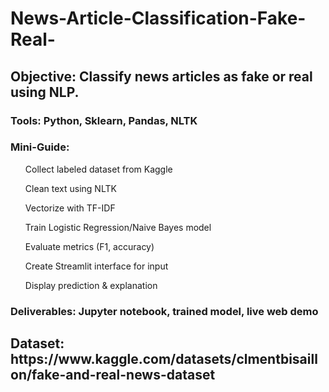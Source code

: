 # News-Article-Classification-Fake-Real-

 <h2><b>Objective:</b> Classify news articles as fake or real using NLP.</h2>
 
 <h3><b>Tools:</b> Python, Sklearn, Pandas, NLTK </h3>
 
 <h3><b>Mini-Guide:</b></h3>
 <ol>Collect labeled dataset from Kaggle</ol>
 <ol>Clean text using NLTK</ol>
 <ol>Vectorize with TF-IDF</ol>
 <ol>Train Logistic Regression/Naive Bayes model</ol>
 <ol>Evaluate metrics (F1, accuracy)</ol>
 <ol>Create Streamlit interface for input</ol>
 <ol>Display prediction & explanation</ol>
 
 <h3><b>Deliverables:</b> Jupyter notebook, trained model, live web demo</h3>

 <h2><b>Dataset: </b> https://www.kaggle.com/datasets/clmentbisaillon/fake-and-real-news-dataset</h2>

